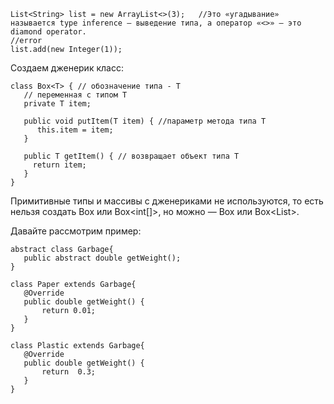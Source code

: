```
List<String> list = new ArrayList<>(3);   //Это «угадывание» называется type inference — выведение типа, а оператор «<>» — это diamond operator.
//error
list.add(new Integer(1));
```

Создаем дженерик класс:

```
class Box<T> { // обозначение типа - T
   // переменная с типом T
   private T item;
 
   public void putItem(T item) { //параметр метода типа T
      this.item = item;
   }

   public T getItem() { // возвращает объект типа T
     return item;
   }
}
```

Примитивные типы и массивы с дженериками не используются, то есть нельзя создать Box<int> или Box<int[]>, но можно — Box<Integer> или Box<List<Integer>>.
  
Давайте рассмотрим пример:

```
abstract class Garbage{
   public abstract double getWeight();
}

class Paper extends Garbage{
   @Override
   public double getWeight() {
       return 0.01;
   }
}

class Plastic extends Garbage{
   @Override
   public double getWeight() {
       return  0.3;
   }
}
```
  
  
